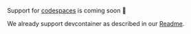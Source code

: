 <!--- 
    SPDX-FileCopyrightText: 2022 Siemens AG
    SPDX-License-Identifier: MIT 
-->
Support for [codespaces](https://docs.github.com/en/codespaces/overview) is coming soon 🎉

We already support devcontainer as described in our [Readme](../README.md).